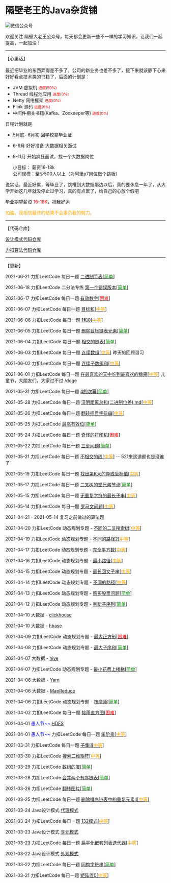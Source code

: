 # 隔壁老王的Java杂货铺

![微信公众号](./logo.png)

欢迎关注 隔壁大老王公众号，每天都会更新一些不一样的学习知识，让我们一起提高，一起加油！

<hr />

【心里话】<br /><br />
最近把毕业的东西弄得差不多了，公司的新业务也差不多了，接下来就该静下心来好好看点技术类的书籍了，后面的计划是：<br />
+ JVM 虚拟机 <small><font color=red>进度(50%)</font></small>
+ Thread 线程池应用 <small><font color=red>进度(0%)</font></small>
+ Netty 网络框架 <small><font color=red>进度(0%)</font></small>
+ Flink 源码 <small><font color=red>进度(0%)</font></small>
+ 中间件相关书籍(Kafka、Zookeeper等) <small><font color=red>进度(0%)</font></small>

日程计划就是
+ 5月底- 6月初 回学校拿毕业证
+ 6-9月 好好准备 大数据相关面试
+ 9-11月 开始疯狂面试，找一个大数据岗位

  小目标： 薪资16-18k<br />
  公司规模：至少500人以上（为阿里p7岗位做个跳板）

说实话，最近好累，等毕业了，跳槽到大数据那边以后，真的要休息一年了，从大学开始这几年就没停止过学习，真的有点累了，给自己的心放个假吧

毕业期望薪资 <font color=red>16-18K</font>，祝我好运

<font color=orange>加油，我相信最终的结果不会辜负我的努力。</font>

<hr />

【代码仓库】

[设计模式代码仓库](https://github.com/get2bad/java_design_mode)

[力扣算法代码仓库](https://github.com/get2bad/leetcode-algorithm)

<hr />

【更新】

2021-06-21 力扣LeetCode 每日一题 [二进制手表[<font color=green>简单</font>]](./docs/算法/链表/二进制手表.md)

2021-06-18 力扣LeetCode 二分法专练 [第一个错误版本[<font color=green>简单</font>]](docs/算法/二分法/简单/第一个错误版本.md)

2021-06-17 力扣LeetCode 每日一题 [有效数字[<font color=red>困难</font>]](./docs/算法/有效数字.md)

2021-06-07 力扣LeetCode 每日一题 [目标和[<font color=orange>中等</font>]](./docs/算法/回溯/中等/目标和.md)

2021-06-06 力扣LeetCode 每日一题 [1和0[<font color=orange>中等</font>]](./docs/算法/动态规划/中等/1和0.md)

2021-06-05 力扣LeetCode 每日一题 [删除目标链表元素[<font color=green>简单</font>]](./docs/算法/链表/删除目标链表元素.md)

2021-06-04 力扣LeetCode 每日一题 [相交的链表[<font color=green>简单</font>]](./docs/算法/链表/相交的链表.md)

2021-06-03 力扣LeetCode 每日一题 [连续数组[<font color=orange>中等</font>]](./docs/算法/前缀和/连续数组.md#连续数组) 昨天的回顾温习

2021-06-02 力扣LeetCode 每日一题 [连续子数组和[<font color=orange>中等</font>]](./docs/算法/前缀和/连续数组.md#连续的子数组和)

2021-06-01 力扣LeetCode 每日一题 [在最喜欢的天中吃到最喜欢的糖果[<font color=orange>中等</font>]](./docs/算法/前缀和/在最喜欢的天中吃到最喜欢的糖果.md) 儿童节，大朋友们，大家过不过 /doge

2021-05-31 力扣LeetCode 每日一题 [4的次幂[<font color=green>简单</font>]](./docs/算法/进制/4的次幂.md)

2021-05-28 力扣LeetCode 每日一题 [汉明距离总和(二进制位差).md[<font color=orange>中等</font>]](./docs/算法/进制/汉明距离总和(二进制位差).md)

2021-05-26 力扣LeetCode 每日一题 [翻转括号字符串[<font color=orange>中等</font>]](./docs/算法/翻转括号字符串.md)

2021-05-25 力扣LeetCode [最高有效位[<font color=green>简单</font>]](./docs/算法/动态规划/简单/最高有效位.md)

2021-05-24 力扣LeetCode 每日一题 [奇怪的打印机[<font color=red>困难</font>]](./docs/算法/动态规划/困难/奇怪的打印机.md)

2021-05-22 力扣LeetCode 每日一题 [三步问题[<font color=green>简单</font>]](./docs/算法/动态规划/简单/三步问题.md)

2021-05-21 力扣LeetCode 每日一题 [不相交的线[<font color=orange>中等</font>]](docs/算法/动态规划/中等/不相交的线.md) -- 521来这道题也是没谁了

2021-05-19 力扣LeetCode 每日一题 [找出第K大的异或坐标值[<font color=orange>中等</font>]](./docs/算法/异或/找出第K大的异或坐标值.md)

2021-05-17 力扣LeetCode 每日一题 [二叉树的堂兄弟节点[<font color=green>简单</font>]](docs/算法/二叉树/简单/二叉树的堂兄弟结点.md)

2021-05-15 力扣LeetCode 每日一题 [无重复字符的最长子串[<font color=orange>中等</font>]](./docs/算法/无重复字符的最长子串.md)

2021-05-14 力扣LeetCode 每日一题 [罗马文问题[<font color=orange>中等</font>]](./docs/算法/罗马文问题.md)

2021-04-21 - 2021-05-14 复习之前做过的算法题

2021-04-20 力扣LeetCode 动态规划专题 - [不同的二叉搜索树[<font color=orange>中等</font>]](docs/算法/动态规划/中等/不同的二叉搜索树.md)

2021-04-19 力扣LeetCode 动态规划专题 - [不同的路径2[<font color=orange>中等</font>]](docs/算法/动态规划/中等/不同的路径.md)

2021-04-17 力扣LeetCode 动态规划专题 - [完全平方数[<font color=orange>中等</font>]](docs/算法/动态规划/中等/完全平方数.md)

2021-04-16 力扣LeetCode 动态规划专题 - [最小路径[<font color=orange>中等</font>]](docs/算法/动态规划/中等/最小路径.md)

2021-04-15 力扣LeetCode 动态规划专题 - [最长回文子串[<font color=orange>中等</font>]](docs/算法/动态规划/中等/最长回文子串.md)

2021-04-14 力扣LeetCode 动态规划专题 - [不同的路径[<font color=orange>中等</font>]](docs/算法/动态规划/中等/不同的路径.md)

2021-04-13 力扣LeetCode 动态规划专题 - [购买股票问题[<font color=green>简单</font>]](docs/算法/动态规划/简单/购买股票问题.md)

2021-04-12 力扣LeetCode 动态规划专题 - [判断子序列[<font color=green>简单</font>]](docs/算法/动态规划/简单/判断子序列.md)

2021-04-10 大数据 - [clickhouse](./docs/大数据/clickhouse.md)

2021-04-10 大数据 - [hbase](./docs/大数据/hbase.md)

2021-04-09 力扣LeetCode 动态规划专题 - [最大正方形[<font color=red>困难</font>]](docs/算法/动态规划/困难/最大正方形.md)

2021-04-08 力扣LeetCode 动态规划专题 - [最大子序和[<font color=green>简单</font>]](docs/算法/动态规划/简单/最大子序和.md)

2021-04-07 大数据 - [hive](./docs/大数据/hive.md)

2021-04-07 力扣LeetCode 动态规划专题 - [最小花费上楼梯[<font color=green>简单</font>]](docs/算法/动态规划/简单/最小花费上楼梯.md)

2021-04-06 大数据 - [Yarn](./docs/大数据/Yarn.md)

2021-04-06 大数据 - [MapReduce](./docs/大数据/MapReduce.md)

2021-04-06 力扣LeetCode 动态规划专题 - [按摩师[<font color=green>简单</font>]](docs/算法/动态规划/简单/按摩师.md)

2021-04-02 力扣LeetCode 每日一题 [接雨直方图[<font color=red>困难</font>]](./docs/算法/接雨直方图.md)

2021-04-01 <font color=blue>愚人节~~</font> [HDFS](./docs/大数据/HDFS.md)

2021-04-01 <font color=blue>愚人节~~</font> 力扣LeetCode 每日一题 [笨阶乘[<font color=orange>中等</font>]](./docs/算法/笨阶乘.md)

2021-03-31 力扣LeetCode 每日一题 [子集II[<font color=orange>中等</font>]](./docs/算法/子集II.md)

2021-03-30 力扣LeetCode [搜索二维矩阵[<font color=orange>中等</font>]](./docs/算法/搜索二维矩阵.md)

2021-03-29 力扣LeetCode [数组的度[<font color=green>简单</font>]](./docs/算法/数组的度.md)

2021-03-28 力扣LeetCode [合并两个有序链表[<font color=green>简单</font>]](./docs/算法/合并两个有序链表.md)

2021-03-26 力扣LeetCode [翻转图片[<font color=green>简单</font>]](./docs/算法/翻转图片.md)

2021-03-25 力扣LeetCode 每日一题 [删除排序链表中的重复元素II[<font color=orange>中等</font>]](./docs/算法/删除排序链表中的重复元素.md)

2021-03-24 Java设计模式 [代理模式](./docs/设计模式/Java设计模式-代理模式.md)

2021-03-24 力扣LeetCode 每日一题 [132模式[<font color=orange>中等</font>]](./docs/算法/132模式.md)

2021-03-23 Java设计模式 [享元模式](./docs/设计模式/Java设计模式-享元模式.md)

2021-03-23 力扣LeetCode 每日一题 [扁平化嵌套列表迭代器[<font color=orange>中等</font>]](./docs/算法/扁平化嵌套列表迭代器.md)

2021-03-22 Java设计模式 [外观模式](./docs/设计模式/java设计模式-外观模式.md)

2021-03-22 力扣LeetCode 每日一题 [同构字符串[<font color=green>简单</font>]](./docs/算法/同构字符串.md)

2021-03-21 力扣LeetCode 每日一题 [矩阵置0[<font color=orange>中等</font>]](./docs/算法/矩阵置0.md)

